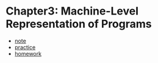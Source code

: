 # Chapter3: Machine-Level Representation of Programs

- [note](./note/README.md)
- [practice](./practice/README.md)
- [homework](./homework/README.md)
